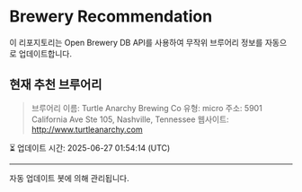 # Brewery Recommendation

이 리포지토리는 Open Brewery DB API를 사용하여 무작위 브루어리 정보를 자동으로 업데이트합니다.

## 현재 추천 브루어리
> 브루어리 이름: Turtle Anarchy Brewing Co
유형: micro
주소: 5901 California Ave Ste 105, Nashville, Tennessee
웹사이트: http://www.turtleanarchy.com

⏳ 업데이트 시간: 2025-06-27 01:54:14 (UTC)

---
자동 업데이트 봇에 의해 관리됩니다.